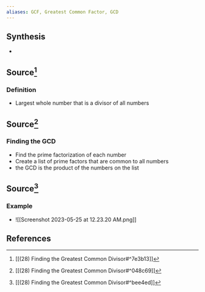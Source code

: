 ```yaml
---
aliases: GCF, Greatest Common Factor, GCD
---
```

## Synthesis
- 
## Source[^1]
### Definition
- Largest whole number that is a divisor of all numbers

## Source[^2]
### Finding the GCD
- Find the prime factorization of each number
- Create a list of prime factors that are common to all numbers
- the GCD is the product of the numbers on the list

## Source[^3]
### Example
- ![[Screenshot 2023-05-25 at 12.23.20 AM.png]]
## References
[^1]: [[(28) Finding the Greatest Common Divisor#^7e3b13]]
[^2]: [[(28) Finding the Greatest Common Divisor#^048c69]]
[^3]: [[(28) Finding the Greatest Common Divisor#^bee4ed]]